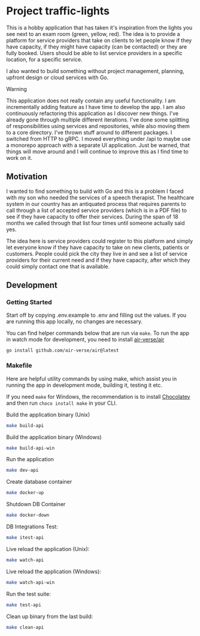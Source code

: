 # Project traffic-lights

This is a hobby application that has taken it's inspiration from the lights you see next to an exam room (green, yellow, red). The idea is to provide a platform for service providers that take on clients to let people know if they have capacity, if they might have capacity (can be contacted) or they are fully booked. Users should be able to list service providers in a specific location, for a specific service.

I also wanted to build something without project management, planning, upfront design or cloud services with Go.

> [!WARNING]  
> This application does not really contain any useful functionality. I am incrementally adding feature as I have time to develop the app.
> I am also continuously refactoring this application as I discover new things. I've already gone through multiple different iterations. I've done some splitting of responsibilities using services and repositories, while also moving them to a core directory. I've thrown stuff around to different packages. I switched from HTTP to gRPC. I moved everything under /api to maybe use a monorepo approach with a separate UI application. Just be warned, that things will move around and I will continue to improve this as I find time to work on it.

## Motivation

I wanted to find something to build with Go and this is a problem I faced with my son who needed the services of a speech therapist. The healthcare system in our country has an antiquated process that requires parents to call through a list of accepted service providers (which is in a PDF file) to see if they have capacity to offer their services. During the span of 18 months we called through that list four times until someone actually said yes.

The idea here is service providers could register to this platform and simply let everyone know if they have capacity to take on new clients, patients or customers. People could pick the city they live in and see a list of service providers for their current need and if they have capacity, after which they could simply contact one that is available.

## Development 

### Getting Started

Start off by copying .env.example to .env and filling out the values. If you are running this app locally, no changes are necessary. 

You can find helper commands below that are run via `make`. To run the app in watch mode for development, you need to install [air-verse/air](https://github.com/air-verse/air)

    go install github.com/air-verse/air@latest

### Makefile

Here are helpful utility commands by using make, which assist you in running the app in development mode, building it, testing it etc.

If you need `make` for Windows, the recommendation is to install [Chocolatey](https://chocolatey.org/install) and then run  `choco install make` in your CLI.

Build the application binary (Unix)
```bash
make build-api
```

Build the application binary (Windows)
```bash
make build-api-win
```

Run the application
```bash
make dev-api
```
Create database container
```bash
make docker-up
```

Shutdown DB Container
```bash
make docker-down
```

DB Integrations Test:
```bash
make itest-api
```

Live reload the application (Unix):
```bash
make watch-api
```

Live reload the application (Windows):
```bash
make watch-api-win
```

Run the test suite:
```bash
make test-api
```

Clean up binary from the last build:
```bash
make clean-api
```
